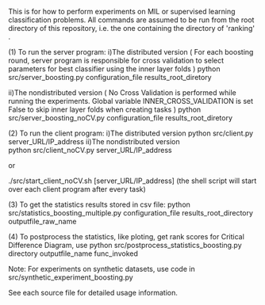 This is for how to perform experiments on MIL or supervised learning classification problems.
All commands are assumed to be run from the root directory of this repository, i.e. the one containing the directory of 'ranking' .

(1) To run the server program:
 i)The distributed version 
 ( For each boosting round, server program is responsible for cross validation to select parameters for best classifier using the inner layer folds )
python src/server_boosting.py configuration_file results_root_diretory

ii)The nondistributed version 
( No Cross Validation is performed while running the experiments. Global variable INNER_CROSS_VALIDATION is set False to skip inner layer folds when creating tasks )
python src/server_boosting_noCV.py configuration_file results_root_diretory

(2) To run the client program:
 i)The distributed version 
python src/client.py server_URL/IP_address
ii)The nondistributed version  
python src/client_noCV.py server_URL/IP_address

or 

./src/start_client_noCV.sh [server_URL/IP_address]
(the shell script will start over each client program after every task)

(3) To get the statistics results stored in csv file:
python src/statistics_boosting_multiple.py configuration_file results_root_directory outputfile_raw_name

(4) To postprocess the statistics, like ploting, get rank scores for Critical Difference Diagram, use 
python src/postprocess_statistics_boosting.py directory outputfile_name func_invoked 

Note:
For experiments on synthetic datasets, use code in src/synthetic_experiment_boosting.py

See each source file for detailed usage information.